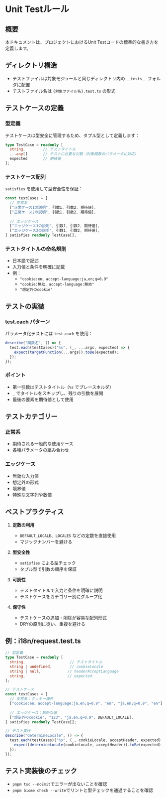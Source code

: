 # Unit Testルール

## 概要
本ドキュメントは、プロジェクトにおけるUnit Testコードの標準的な書き方を定義します。

## ディレクトリ構造
- テストファイルは対象モジュールと同じディレクトリ内の `__tests__` フォルダに配置
- テストファイル名は `{対象ファイル名}.test.ts` の形式

## テストケースの定義

### 型定義
テストケースは型安全に管理するため、タプル型として定義します：

```typescript
type TestCase = readonly [
  string,        // テストタイトル
  ...any[]       // テストに必要な引数（対象関数のパラメータに対応）
  expected       // 期待値
];
```

### テストケース配列
`satisfies` を使用して型安全性を保証：

```typescript
const testCases = [
  // 正常系
  ["正常ケース1の説明", 引数1, 引数2, 期待値],
  ["正常ケース2の説明", 引数1, 引数2, 期待値],
  
  // エッジケース
  ["エッジケース1の説明", 引数1, 引数2, 期待値],
  ["エッジケース2の説明", 引数1, 引数2, 期待値],
] satisfies readonly TestCase[];
```

### テストタイトルの命名規則
- 日本語で記述
- 入力値と条件を明確に記載
- 例：
  - `"cookie:en、accept-language:ja,en;q=0.9"`
  - `"cookie:無効、accept-language:無効"`
  - `"想定外のcookie"`

## テストの実装

### test.each パターン
パラメータ化テストには `test.each` を使用：

```typescript
describe("関数名", () => {
  test.each(testCases)("%s", (_, ...args, expected) => {
    expect(targetFunction(...args)).toBe(expected);
  });
});
```

### ポイント
- 第一引数はテストタイトル（`%s` でプレースホルダ）
- `_` でタイトルをスキップし、残りの引数を展開
- 最後の要素を期待値として使用

## テストカテゴリー

### 正常系
- 期待される一般的な使用ケース
- 各種パラメータの組み合わせ

### エッジケース
- 無効な入力値
- 想定外の形式
- 境界値
- 特殊な文字列や数値

## ベストプラクティス

1. **定数の利用**
   - `DEFAULT_LOCALE`、`LOCALES` などの定数を直接使用
   - マジックナンバーを避ける

2. **型安全性**
   - `satisfies` による型チェック
   - タプル型で引数の順序を保証

3. **可読性**
   - テストタイトルで入力と条件を明確に説明
   - テストケースをカテゴリー別にグループ化

4. **保守性**
   - テストケースの追加・削除が容易な配列形式
   - DRYの原則に従い、重複を避ける

## 例：i18n/request.test.ts

```typescript
// 型定義
type TestCase = readonly [
  string,                    // テストタイトル
  string | undefined,        // cookieLocale
  string | null,            // headerAcceptLanguage
  string,                   // expected
];

// テストケース
const testCases = [
  // 正常系：クッキー優先
  ["cookie:en、accept-language:ja,en;q=0.9", "en", "ja,en;q=0.9", "en"],
  
  // エッジケース：無効な値
  ["想定外のcookie", "123", "ja,en;q=0.9", DEFAULT_LOCALE],
] satisfies readonly TestCase[];

// テスト実行
describe("determineLocale", () => {
  test.each(testCases)("%s", (_, cookieLocale, acceptHeader, expected) => {
    expect(determineLocale(cookieLocale, acceptHeader)).toBe(expected);
  });
});
```

## テスト実装後のチェック
- `pnpm tsc --noEmit`でエラーが出ないことを確認
- `pnpm biome check --write`でリントと型チェックを通過することを確認